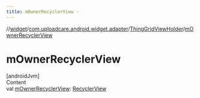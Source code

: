 ```yaml
---
title: mOwnerRecyclerView -
---
```

//[widget](../../index.md)/[com.uploadcare.android.widget.adapter](../index.md)/[ThingGridViewHolder](index.md)/[mOwnerRecyclerView](m-owner-recycler-view.md)



# mOwnerRecyclerView  
[androidJvm]  
Content  
val [mOwnerRecyclerView](m-owner-recycler-view.md): [RecyclerView](https://developer.android.com/reference/kotlin/androidx/recyclerview/widget/RecyclerView.html)  



